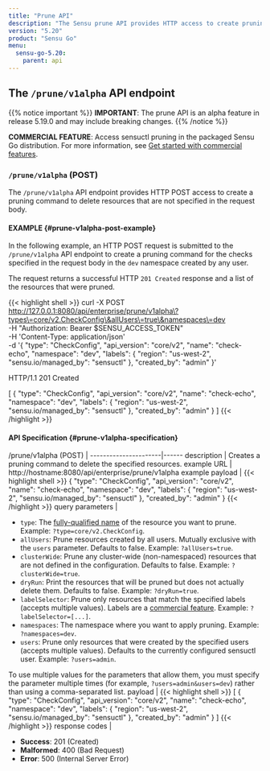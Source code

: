 ```yaml
---
title: "Prune API"
description: "The Sensu prune API provides HTTP access to create pruning commands to delete resources that do not appear in a given set of Sensu objects from a file, URL, or STDIN. This reference includes an example for creating a prune command for your Sensu instance. Read on for the full reference."
version: "5.20"
product: "Sensu Go"
menu:
  sensu-go-5.20:
    parent: api
---
```


## The `/prune/v1alpha` API endpoint

{{% notice important %}}
**IMPORTANT**: The prune API is an alpha feature in release 5.19.0 and may include breaking changes.
{{% /notice %}}

**COMMERCIAL FEATURE**: Access sensuctl pruning in the packaged Sensu Go distribution. For more information, see [Get started with commercial features][1].

### `/prune/v1alpha` (POST)

The `/prune/v1alpha` API endpoint provides HTTP POST access to create a pruning command to delete resources that are not specified in the request body.

#### EXAMPLE {#prune-v1alpha-post-example}

In the following example, an HTTP POST request is submitted to the `/prune/v1alpha` API endpoint to create a pruning command for the checks specified in the request body in the `dev` namespace created by any user.

The request returns a successful HTTP `201 Created` response and a list of the resources that were pruned.

{{< highlight shell >}}
curl -X POST \
http://127.0.0.1:8080/api/enterprise/prune/v1alpha\?types\=core/v2.CheckConfig\&allUsers\=true\&namespaces\=dev \
-H "Authorization: Bearer $SENSU_ACCESS_TOKEN" \
-H 'Content-Type: application/json' \
-d '{
  "type": "CheckConfig",
  "api_version": "core/v2",
  "name": "check-echo",
  "namespace": "dev",
  "labels": {
    "region": "us-west-2",
    "sensu.io/managed_by": "sensuctl"
  },
  "created_by": "admin"
}'


HTTP/1.1 201 Created

[
  {
    "type": "CheckConfig",
    "api_version": "core/v2",
    "name": "check-echo",
    "namespace": "dev",
    "labels": {
      "region": "us-west-2",
      "sensu.io/managed_by": "sensuctl"
    },
    "created_by": "admin"
  }
]
{{< /highlight >}}

#### API Specification {#prune-v1alpha-specification}

/prune/v1alpha (POST) | 
----------------------|------
description           | Creates a pruning command to delete the specified resources.
example URL           | http://hostname:8080/api/enterprise/prune/v1alpha
example payload       | {{< highlight shell >}}
{
  "type": "CheckConfig",
  "api_version": "core/v2",
  "name": "check-echo",
  "namespace": "dev",
  "labels": {
    "region": "us-west-2",
    "sensu.io/managed_by": "sensuctl"
  },
  "created_by": "admin"
}
{{< /highlight >}}
query parameters      | <ul><li>`type`: The [fully-qualified name][2] of the resource you want to prune. Example: `?type=core/v2.CheckConfig`.</li><li>`allUsers`: Prune resources created by all users. Mutually exclusive with the `users` parameter. Defaults to false. Example: `?allUsers=true`.</li><li>`clusterWide`: Prune any cluster-wide (non-namespaced) resources that are not defined in the configuration. Defaults to false. Example: `?clusterWide=true`.</li><li>`dryRun`: Print the resources that will be pruned but does not actually delete them. Defaults to false. Example: `?dryRun=true`.</li><li>`labelSelector`: Prune only resources that match the specified labels (accepts multiple values). Labels are a [commercial feature][1]. Example: `?labelSelector=[...]`.</li><li>`namespaces`: The namespace where you want to apply pruning. Example: `?namespaces=dev`.</li><li>`users`: Prune only resources that were created by the specified users (accepts multiple values). Defaults to the currently configured sensuctl user. Example: `?users=admin`.</li></ul> To use multiple values for the parameters that allow them, you must specify the parameter multiple times (for example, `?users=admin&users=dev`) rather than using a comma-separated list.
payload               | {{< highlight shell >}}
[
  {
    "type": "CheckConfig",
    "api_version": "core/v2",
    "name": "check-echo",
    "namespace": "dev",
    "labels": {
      "region": "us-west-2",
      "sensu.io/managed_by": "sensuctl"
    },
    "created_by": "admin"
  }
]
{{< /highlight >}}
response codes  | <ul><li>**Success**: 201 (Created)</li><li>**Malformed**: 400 (Bad Request)</li><li>**Error**: 500 (Internal Server Error)</li></ul>


[1]: ../../getting-started/enterprise/
[2]: ../../sensuctl/reference/#sensuctl-prune-resource-types
